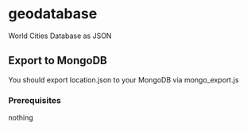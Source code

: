 # geodatabase

World Cities Database as JSON

## Export to MongoDB

You should export location.json to your MongoDB via mongo_export.js

### Prerequisites

nothing
